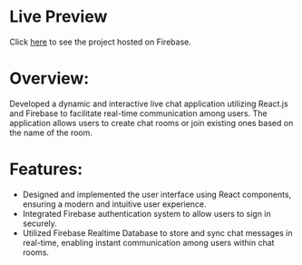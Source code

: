 # Live Preview
Click [here](https://livechat-3fda4.firebaseapp.com/) to see the project hosted on Firebase.

# Overview: 
Developed a dynamic and interactive live chat application utilizing React.js and Firebase to facilitate real-time communication among users. The application allows users to create chat rooms or join existing ones based on the name of the room.

# Features:
- Designed and implemented the user interface using React components, ensuring a modern and intuitive user experience.
- Integrated Firebase authentication system to allow users to sign in securely.
- Utilized Firebase Realtime Database to store and sync chat messages in real-time, enabling instant communication among users within chat rooms.
